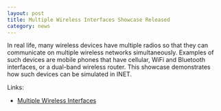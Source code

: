 ```yaml
---
layout: post
title: Multiple Wireless Interfaces Showcase Released
category: news
---
```


In real life, many wireless devices have multiple radios so that
they can communicate on multiple wireless networks simultaneously.
Examples of such devices are mobile phones that have cellular, WiFi
and Bluetooth interfaces, or a dual-band wireless router. This
showcase demonstrates how such devices can be simulated in INET.

Links:
* [Multiple Wireless Interfaces](https://inet.omnetpp.org/docs/showcases/wireless/multiradio/doc/)

